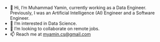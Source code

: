 - 👋 Hi, I’m Muhammad Yamin, currently working as a Data Engineer. Previously, I was an Artificial Intelligence (AI) Engineer and a Software Engineer. 
- 👀 I’m interested in Data Science.
- 💞️ I’m looking to collaborate on remote jobs.
- 📫 Reach me at myamin.cs@gmail.com

<!---
myamin66/myamin66 is a ✨ special ✨ repository because its `README.md` (this file) appears on your GitHub profile.
You can click the Preview link to take a look at your changes.
--->
